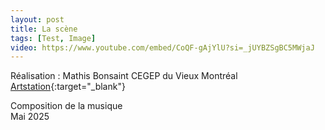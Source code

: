 ```yaml
---
layout: post
title: La scène
tags: [Test, Image]
video: https://www.youtube.com/embed/CoQF-gAjYlU?si=_jUYBZSgBC5MWjaJ
---
```


Réalisation : Mathis Bonsaint
CEGEP du Vieux Montréal
[Artstation](mathis-bonsaint.artstation.com){:target="_blank"} 

Composition de la musique  
Mai 2025
